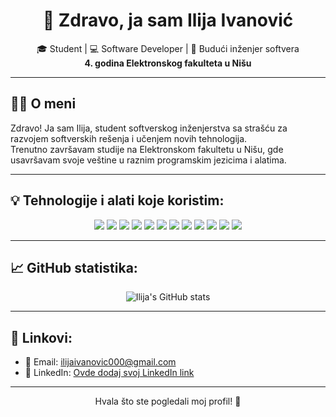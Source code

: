 <h1 align="center">👋 Zdravo, ja sam Ilija Ivanović</h1>

<p align="center">
  🎓 Student | 💻 Software Developer | 🚀 Budući inženjer softvera <br>
  <strong>4. godina Elektronskog fakulteta u Nišu</strong>
</p>

---

## 🧑‍💻 O meni

Zdravo! Ja sam Ilija, student softverskog inženjerstva sa strašću za razvojem softverskih rešenja i učenjem novih tehnologija.  
Trenutno završavam studije na Elektronskom fakultetu u Nišu, gde usavršavam svoje veštine u raznim programskim jezicima i alatima.

---

## 💡 Tehnologije i alati koje koristim:

<p align="center">
  <img src="https://img.shields.io/badge/C++-00599C?style=for-the-badge&logo=cplusplus&logoColor=white"/>
  <img src="https://img.shields.io/badge/C%23-239120?style=for-the-badge&logo=csharp&logoColor=white"/>
  <img src="https://img.shields.io/badge/.NET-512BD4?style=for-the-badge&logo=dotnet&logoColor=white"/>
  <img src="https://img.shields.io/badge/MySQL-4479A1?style=for-the-badge&logo=mysql&logoColor=white"/>
  <img src="https://img.shields.io/badge/Oracle-F80000?style=for-the-badge&logo=oracle&logoColor=white"/>
  <img src="https://img.shields.io/badge/Git-F05032?style=for-the-badge&logo=git&logoColor=white"/>
  <img src="https://img.shields.io/badge/Python-3776AB?style=for-the-badge&logo=python&logoColor=white"/>
  <img src="https://img.shields.io/badge/JavaScript-F7DF1E?style=for-the-badge&logo=javascript&logoColor=black"/>
  <img src="https://img.shields.io/badge/TypeScript-007ACC?style=for-the-badge&logo=typescript&logoColor=white"/>
  <img src="https://img.shields.io/badge/HTML5-E34F26?style=for-the-badge&logo=html5&logoColor=white"/>
  <img src="https://img.shields.io/badge/CSS3-1572B6?style=for-the-badge&logo=css3&logoColor=white"/>
  <img src="https://img.shields.io/badge/Java-007396?style=for-the-badge&logo=java&logoColor=white"/>
</p>

---

## 📈 GitHub statistika:

<p align="center">
  <img src="https://github-readme-stats.vercel.app/api?username=ilijaivanovic&show_icons=true&theme=radical" alt="Ilija's GitHub stats"/>
</p>

---

## 🔗 Linkovi:

- 📧 Email: [ilijaivanovic000@gmail.com](mailto:ilijaivanovic000@gmail.com)
- 💼 LinkedIn: [Ovde dodaj svoj LinkedIn link](#)

---

<p align="center">Hvala što ste pogledali moj profil! 🌟</p>
